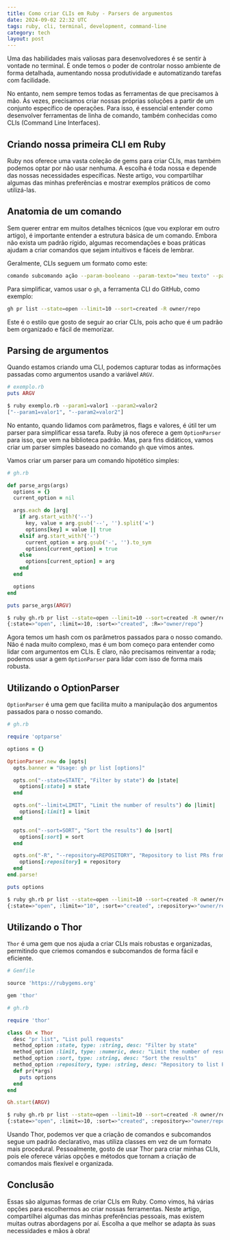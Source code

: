 ```yaml
---
title: Como criar CLIs em Ruby - Parsers de argumentos
date: 2024-09-02 22:32 UTC
tags: ruby, cli, terminal, development, command-line
category: tech
layout: post
---
```


Uma das habilidades mais valiosas para desenvolvedores é se sentir à vontade no terminal. É onde temos o poder de controlar nosso ambiente de forma detalhada, aumentando nossa produtividade e automatizando tarefas com facilidade.

No entanto, nem sempre temos todas as ferramentas de que precisamos à mão. Às vezes, precisamos criar nossas próprias soluções a partir de um conjunto específico de operações. Para isso, é essencial entender como desenvolver ferramentas de linha de comando, também conhecidas como CLIs (Command Line Interfaces).

## Criando nossa primeira CLI em Ruby

Ruby nos oferece uma vasta coleção de gems para criar CLIs, mas também podemos optar por não usar nenhuma. A escolha é toda nossa e depende das nossas necessidades específicas. Neste artigo, vou compartilhar algumas das minhas preferências e mostrar exemplos práticos de como utilizá-las.

## Anatomia de um comando

Sem querer entrar em muitos detalhes técnicos (que vou explorar em outro artigo), é importante entender a estrutura básica de um comando. Embora não exista um padrão rígido, algumas recomendações e boas práticas ajudam a criar comandos que sejam intuitivos e fáceis de lembrar.

Geralmente, CLIs seguem um formato como este:

```bash
comando subcomando ação --param-booleano --param-texto="meu texto" --param-numerico=100
```

Para simplificar, vamos usar o `gh`, a ferramenta CLI do GitHub, como exemplo:

```bash
gh pr list --state=open --limit=10 --sort=created -R owner/repo
```

Este é o estilo que gosto de seguir ao criar CLIs, pois acho que é um padrão bem organizado e fácil de memorizar.

## Parsing de argumentos

Quando estamos criando uma CLI, podemos capturar todas as informações passadas como argumentos usando a variável `ARGV`.

```ruby
# exemplo.rb
puts ARGV
```

```bash
$ ruby exemplo.rb --param1=valor1 --param2=valor2
["--param1=valor1", "--param2=valor2"]
```

No entanto, quando lidamos com parâmetros, flags e valores, é útil ter um parser para simplificar essa tarefa. Ruby já nos oferece a gem `OptionParser` para isso, que vem na biblioteca padrão. Mas, para fins didáticos, vamos criar um parser simples baseado no comando `gh` que vimos antes.

Vamos criar um parser para um comando hipotético simples:

```ruby
# gh.rb

def parse_args(args)
  options = {}
  current_option = nil

  args.each do |arg|
    if arg.start_with?('--')
      key, value = arg.gsub('--', '').split('=')
      options[key] = value || true
    elsif arg.start_with?('-')
      current_option = arg.gsub('-', '').to_sym
      options[current_option] = true
    else
      options[current_option] = arg
    end
  end

  options
end

puts parse_args(ARGV)
```

```bash
$ ruby gh.rb pr list --state=open --limit=10 --sort=created -R owner/repo
{:state=>"open", :limit=>10, :sort=>"created", :R=>"owner/repo"}
```

Agora temos um hash com os parâmetros passados para o nosso comando. Não é nada muito complexo, mas é um bom começo para entender como lidar com argumentos em CLIs. E claro, não precisamos reinventar a roda; podemos usar a gem `OptionParser` para lidar com isso de forma mais robusta.

## Utilizando o OptionParser

`OptionParser` é uma gem que facilita muito a manipulação dos argumentos passados para o nosso comando.

```ruby
# gh.rb

require 'optparse'

options = {}

OptionParser.new do |opts|
  opts.banner = "Usage: gh pr list [options]"

  opts.on("--state=STATE", "Filter by state") do |state|
    options[:state] = state
  end

  opts.on("--limit=LIMIT", "Limit the number of results") do |limit|
    options[:limit] = limit
  end

  opts.on("--sort=SORT", "Sort the results") do |sort|
    options[:sort] = sort
  end

  opts.on("-R", "--repository=REPOSITORY", "Repository to list PRs from") do |repository|
    options[:repository] = repository
  end
end.parse!

puts options
```

```bash
$ ruby gh.rb pr list --state=open --limit=10 --sort=created -R owner/repo
{:state=>"open", :limit=>"10", :sort=>"created", :repository=>"owner/repo"}
```

## Utilizando o Thor

`Thor` é uma gem que nos ajuda a criar CLIs mais robustas e organizadas, permitindo que criemos comandos e subcomandos de forma fácil e eficiente.

```ruby
# Gemfile

source 'https://rubygems.org'

gem 'thor'
```

```ruby
# gh.rb

require 'thor'

class Gh < Thor
  desc "pr list", "List pull requests"
  method_option :state, type: :string, desc: "Filter by state"
  method_option :limit, type: :numeric, desc: "Limit the number of results"
  method_option :sort, type: :string, desc: "Sort the results"
  method_option :repository, type: :string, desc: "Repository to list PRs from"
  def pr(*args)
    puts options
  end
end

Gh.start(ARGV)
```

```bash
$ ruby gh.rb pr list --state=open --limit=10 --sort=created -R owner/repo
{:state=>"open", :limit=>10, :sort=>"created", :repository=>"owner/repo"}
```

Usando Thor, podemos ver que a criação de comandos e subcomandos segue um padrão declarativo, mas utiliza classes em vez de um formato mais procedural. Pessoalmente, gosto de usar Thor para criar minhas CLIs, pois ele oferece várias opções e métodos que tornam a criação de comandos mais flexível e organizada.

## Conclusão

Essas são algumas formas de criar CLIs em Ruby. Como vimos, há várias opções para escolhermos ao criar nossas ferramentas. Neste artigo, compartilhei algumas das minhas preferências pessoais, mas existem muitas outras abordagens por aí. Escolha a que melhor se adapta às suas necessidades e mãos à obra!

